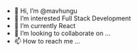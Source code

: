 - 👋 Hi, I’m @mavhungu
- 👀 I’m interested Full Stack Development
- 🌱 I’m currently React
- 💞️ I’m looking to collaborate on ...
- 📫 How to reach me ...

<!---
mavhungu/mavhungu is a ✨ special ✨ repository because its `README.md` (this file) appears on your GitHub profile.
You can click the Preview link to take a look at your changes.
--->

